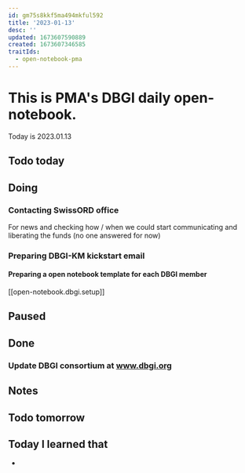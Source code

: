 ```yaml
---
id: gm75s8kkf5ma494mkful592
title: '2023-01-13'
desc: ''
updated: 1673607590889
created: 1673607346585
traitIds:
  - open-notebook-pma
---
```


# This is PMA's DBGI daily open-notebook.

Today is 2023.01.13

## Todo today

###
###
###

## Doing
### Contacting SwissORD office
For news and checking how / when we could start communicating and liberating the funds (no one answered for now)
### Preparing DBGI-KM kickstart email

#### Preparing a open notebook template for each DBGI member

[[open-notebook.dbgi.setup]]


## Paused

## Done

### Update DBGI consortium at www.dbgi.org


## Notes

## Todo tomorrow

###
###
###


## Today I learned that

- 